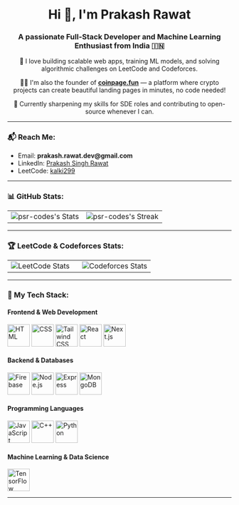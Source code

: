 <h1 align="center">Hi 👋, I'm Prakash Rawat</h1>
<h3 align="center">A passionate Full-Stack Developer and Machine Learning Enthusiast from India 🇮🇳</h3>

<p align="center">
  🚀 I love building scalable web apps, training ML models, and solving algorithmic challenges on LeetCode and Codeforces.
</p>
<p align="center">
  👨‍💻 I'm also the founder of <a href="https://coinpage.fun" target="_blank"><strong>coinpage.fun</strong></a> — a platform where crypto projects can create beautiful landing pages in minutes, no code needed!
</p>
<p align="center">
  🎯 Currently sharpening my skills for SDE roles and contributing to open-source whenever I can.
</p>

---

<h3 align="left">📬 Reach Me:</h3>

<ul>
  <li>Email: <strong>prakash.rawat.dev@gmail.com</strong></li>
  <li>LinkedIn: <a href="https://linkedin.com/in/prakash-singh-rawat-a48b11254" target="_blank">Prakash Singh Rawat</a></li>
  <li>LeetCode: <a href="https://leetcode.com/kalki299" target="_blank">kalki299</a></li>
</ul>

---

<h3 align="left">📊 GitHub Stats:</h3>
<table>
  <tr>
    <td>
      <img src="https://github-readme-stats.vercel.app/api?username=psr-codes&theme=radical&show_icons=true&hide_border=false&count_private=true" alt="psr-codes's Stats" />
    </td>
    <td>
      <img src="https://github-readme-streak-stats.herokuapp.com/?user=psr-codes&theme=radical&hide_border=false" alt="psr-codes's Streak" />
    </td>
  </tr>
</table>

---

<h3 align="left">🏆 LeetCode & Codeforces Stats:</h3>
<table>
  <tr>
    <td>
      <img src="https://leetcard.jacoblin.cool/kalki299?theme=chartreuse&font=Rubik&ext=contest" alt="LeetCode Stats" />
    </td>
    <td style="padding-left: 20px;">
      <img src="https://codeforces-readme-stats.vercel.app/api/card?username=kalki299" alt="Codeforces Stats" />
    </td>
  </tr>
</table>

---

<h3 align="left">🧰 My Tech Stack:</h3> 

<h4 align="left">Frontend & Web Development</h4>
<div>
	<img width="50" src="https://user-images.githubusercontent.com/25181517/192158954-f88b5814-d510-4564-b285-dff7d6400dad.png" alt="HTML" title="HTML"/>
	<img width="50" src="https://user-images.githubusercontent.com/25181517/183898674-75a4a1b1-f960-4ea9-abcb-637170a00a75.png" alt="CSS" title="CSS"/>
	<img width="50" src="https://user-images.githubusercontent.com/25181517/202896760-337261ed-ee92-4979-84c4-d4b829c7355d.png" alt="Tailwind CSS" title="Tailwind CSS"/>
	<img width="50" src="https://user-images.githubusercontent.com/25181517/183897015-94a058a6-b86e-4e42-a37f-bf92061753e5.png" alt="React" title="React"/>
	<img width="50" src="https://github.com/marwin1991/profile-technology-icons/assets/136815194/5f8c622c-c217-4649-b0a9-7e0ee24bd704" alt="Next.js" title="Next.js"/>
</div>

<h4 align="left">Backend & Databases</h4>
<div>
	<img width="50" src="https://user-images.githubusercontent.com/25181517/189716855-2c69ca7a-5149-4647-936d-780610911353.png" alt="Firebase" title="Firebase"/>
	<img width="50" src="https://user-images.githubusercontent.com/25181517/183568594-85e280a7-0d7e-4d1a-9028-c8c2209e073c.png" alt="Node.js" title="Node.js"/>
	<img width="50" src="https://user-images.githubusercontent.com/25181517/183859966-a3462d8d-1bc7-4880-b353-e2cbed900ed6.png" alt="Express" title="Express"/>
	<img width="50" src="https://user-images.githubusercontent.com/25181517/182884177-d48a8579-2cd0-447a-b9a6-ffc7cb02560e.png" alt="MongoDB" title="MongoDB"/>
</div>

<h4 align="left">Programming Languages</h4>
<div>
	<img width="50" src="https://user-images.githubusercontent.com/25181517/117447155-6a868a00-af3d-11eb-9cfe-245df15c9f3f.png" alt="JavaScript" title="JavaScript"/>
	<img width="50" src="https://user-images.githubusercontent.com/25181517/192106073-90fffafe-3562-4ff9-a37e-c77a2da0ff58.png" alt="C++" title="C++"/>
	<img width="50" src="https://user-images.githubusercontent.com/25181517/183423507-c056a6f9-1ba8-4312-a350-19bcbc5a8697.png" alt="Python" title="Python"/>
</div>

<h4 align="left">Machine Learning & Data Science</h4>
<div>
	<img width="50" src="https://user-images.githubusercontent.com/25181517/223639822-2a01e63a-a7f9-4a39-8930-61431541bc06.png" alt="TensorFlow" title="TensorFlow"/>
</div>

<hr/>
